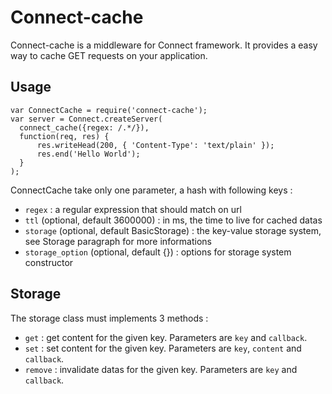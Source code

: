 Connect-cache
=============

Connect-cache is a middleware for Connect framework. It provides a easy way to
cache GET requests on your application.

Usage
-----

    var ConnectCache = require('connect-cache');
    var server = Connect.createServer(
      connect_cache({regex: /.*/}),
      function(req, res) {
          res.writeHead(200, { 'Content-Type': 'text/plain' });
          res.end('Hello World');
      }
    );

ConnectCache take only one parameter, a hash with following keys :

- `regex` : a regular expression that should match on url
- `ttl` (optional, default 3600000) : in ms, the time to live for cached datas
- `storage` (optional, default BasicStorage) : the key-value storage system,
   see Storage paragraph for more informations
- `storage_option` (optional, default {}) : options for storage system constructor

Storage
-------

The storage class must implements 3 methods :
- `get` : get content for the given key. Parameters are `key` and `callback`.
- `set` : set content for the given key. Parameters are `key`, `content` and `callback`.
- `remove` : invalidate datas for the given key. Parameters are `key` and `callback`. 